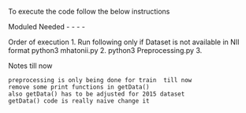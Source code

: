 To execute the code follow the below instructions

Moduled Needed
	-
	-
	-
	-

Order of execution
	1.	Run following only if Dataset is not available in NII format
			python3 mhatonii.py
	2.	python3 Preprocessing.py
	3.	


Notes till now

	preprocessing is only being done for train  till now
	remove some print functions in getData()
	also getData() has to be adjusted for 2015 dataset
	getData() code is really naive change it